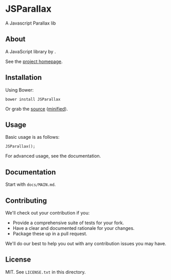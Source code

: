# JSParallax

A Javascript Parallax lib

## About

A JavaScript library by .

See the [project homepage](http://.github.io/JSParallax).

## Installation

Using Bower:

    bower install JSParallax

Or grab the [source](https://github.com//JSParallax/dist/JSParallax.js) ([minified](https://github.com//JSParallax/dist/JSParallax.min.js)).

## Usage

Basic usage is as follows:

    JSParallax();

For advanced usage, see the documentation.

## Documentation

Start with `docs/MAIN.md`.

## Contributing

We'll check out your contribution if you:

* Provide a comprehensive suite of tests for your fork.
* Have a clear and documented rationale for your changes.
* Package these up in a pull request.

We'll do our best to help you out with any contribution issues you may have.

## License

MIT. See `LICENSE.txt` in this directory.
